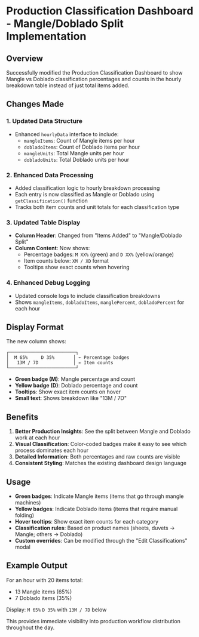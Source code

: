 # Production Classification Dashboard - Mangle/Doblado Split Implementation

## Overview
Successfully modified the Production Classification Dashboard to show Mangle vs Doblado classification percentages and counts in the hourly breakdown table instead of just total items added.

## Changes Made

### 1. **Updated Data Structure**
- Enhanced `hourlyData` interface to include:
  - `mangleItems`: Count of Mangle items per hour
  - `dobladoItems`: Count of Doblado items per hour  
  - `mangleUnits`: Total Mangle units per hour
  - `dobladoUnits`: Total Doblado units per hour

### 2. **Enhanced Data Processing**
- Added classification logic to hourly breakdown processing
- Each entry is now classified as Mangle or Doblado using `getClassification()` function
- Tracks both item counts and unit totals for each classification type

### 3. **Updated Table Display**
- **Column Header**: Changed from "Items Added" to "Mangle/Doblado Split"
- **Column Content**: Now shows:
  - Percentage badges: `M XX%` (green) and `D XX%` (yellow/orange)
  - Item counts below: `XM / XD` format
  - Tooltips show exact counts when hovering

### 4. **Enhanced Debug Logging**
- Updated console logs to include classification breakdowns
- Shows `mangleItems`, `dobladoItems`, `manglePercent`, `dobladoPercent` for each hour

## Display Format

The new column shows:
```
┌─────────────────────────┐
│  M 65%     D 35%       │ ← Percentage badges
│   13M / 7D             │ ← Item counts  
└─────────────────────────┘
```

- **Green badge (M)**: Mangle percentage and count
- **Yellow badge (D)**: Doblado percentage and count  
- **Tooltips**: Show exact item counts on hover
- **Small text**: Shows breakdown like "13M / 7D"

## Benefits

1. **Better Production Insights**: See the split between Mangle and Doblado work at each hour
2. **Visual Classification**: Color-coded badges make it easy to see which process dominates each hour
3. **Detailed Information**: Both percentages and raw counts are visible
4. **Consistent Styling**: Matches the existing dashboard design language

## Usage

- **Green badges**: Indicate Mangle items (items that go through mangle machines)
- **Yellow badges**: Indicate Doblado items (items that require manual folding)
- **Hover tooltips**: Show exact item counts for each category
- **Classification rules**: Based on product names (sheets, duvets → Mangle; others → Doblado)
- **Custom overrides**: Can be modified through the "Edit Classifications" modal

## Example Output

For an hour with 20 items total:
- 13 Mangle items (65%)
- 7 Doblado items (35%)

Display: `M 65%` `D 35%` with `13M / 7D` below

This provides immediate visibility into production workflow distribution throughout the day.
